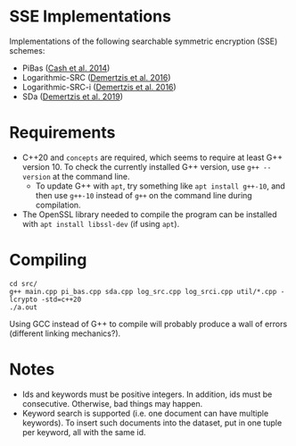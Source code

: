 # SSE Implementations

Implementations of the following searchable symmetric encryption (SSE) schemes:

- PiBas ([Cash et al. 2014](https://eprint.iacr.org/2014/853.pdf))
- Logarithmic-SRC ([Demertzis et al. 2016](https://idemertzis.com/Papers/sigmod16.pdf))
- Logarithmic-SRC-i ([Demertzis et al. 2016](https://idemertzis.com/Papers/sigmod16.pdf))
- SDa ([Demertzis et al. 2019](https://www.ndss-symposium.org/wp-content/uploads/2020/02/24423-paper.pdf))

# Requirements

- C++20 and `concepts` are required, which seems to require at least G++ version 10. To check the currently installed G++ version, use `g++ --version` at the command line.
    - To update G++ with `apt`, try something like `apt install g++-10`, and then use `g++-10` instead of `g++` on the command line during compilation.
- The OpenSSL library needed to compile the program can be installed with `apt install libssl-dev` (if using `apt`).

# Compiling

```
cd src/
g++ main.cpp pi_bas.cpp sda.cpp log_src.cpp log_srci.cpp util/*.cpp -lcrypto -std=c++20
./a.out
```

Using GCC instead of G++ to compile will probably produce a wall of errors (different linking mechanics?).

# Notes

- Ids and keywords must be positive integers. In addition, ids must be consecutive. Otherwise, bad things may happen.
- Keyword search is supported (i.e. one document can have multiple keywords). To insert such documents into the dataset, put in one tuple per keyword, all with the same id.
